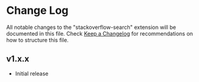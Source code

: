 # Change Log

All notable changes to the "stackoverflow-search" extension will be documented in this file. Check [Keep a Changelog](http://keepachangelog.com/) for recommendations on how to structure this file.

## v1.x.x

- Initial release
